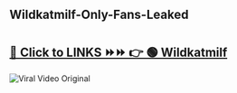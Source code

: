 
 ## Wildkatmilf-Only-Fans-Leaked

# <h2><a href="https://clipsfans.com/Wildkatmilf&ref=git">🔗 Click to LINKS ⏩⏩ 👉 🟢 Wildkatmilf </a></h2>

<a href="https://clipsfans.com/Wildkatmilf&ref=git" rel="nofollow" data-target="animated-image.originalLink"><img src="https://i.ibb.co.com/xMMVF88/686577567.gif" alt="Viral Video Original" style="max-width: 100%; display: inline-block;" data-target="animated-image.originalImage"></a>

